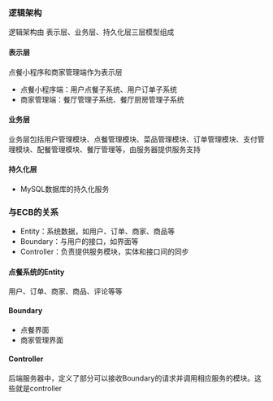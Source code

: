 ### 逻辑架构

逻辑架构由 表示层、业务层、持久化层三层模型组成

#### 表示层

点餐小程序和商家管理端作为表示层

* 点餐小程序端：用户点餐子系统、用户订单子系统
* 商家管理端：餐厅管理子系统、餐厅厨房管理子系统

#### 业务层

业务层包括用户管理模块、点餐管理模块、菜品管理模块、订单管理模块、支付管理模块、配餐管理模块、餐厅管理等，由服务器提供服务支持

#### 持久化层

* MySQL数据库的持久化服务

### 与ECB的关系

- Entity：系统数据，如用户、订单、商家、商品等
- Boundary：与用户的接口，如界面等
- Controller：负责提供服务模块，实体和接口间的同步

#### 点餐系统的Entity

用户、订单、商家、商品、评论等等

#### Boundary

* 点餐界面
* 商家管理界面

#### Controller

后端服务器中，定义了部分可以接收Boundary的请求并调用相应服务的模块。这些就是controller